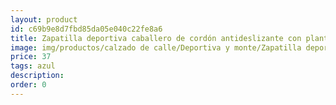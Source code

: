 ```yaml
---
layout: product
id: c69b9e8d7fbd85da05e040c22fe8a6
title: Zapatilla deportiva caballero de cordón antideslizante con plantilla de memoria 
image: img/productos/calzado de calle/Deportiva y monte/Zapatilla deportiva caballero de cordón antideslizante con plantilla de memoria =37=azul.webp
price: 37
tags: azul
description: 
order: 0
---
```


